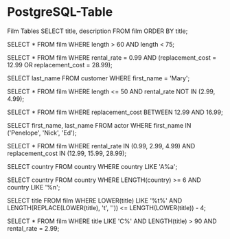 # PostgreSQL-Table
Film Tables
SELECT title, description 
FROM film 
ORDER BY title;

SELECT * 
FROM film 
WHERE length > 60 AND length < 75;

SELECT * 
FROM film 
WHERE rental_rate = 0.99 
AND (replacement_cost = 12.99 OR replacement_cost = 28.99);

SELECT last_name 
FROM customer 
WHERE first_name = 'Mary';

SELECT * 
FROM film 
WHERE length <= 50 
AND rental_rate NOT IN (2.99, 4.99);


SELECT * 
FROM film 
WHERE replacement_cost BETWEEN 12.99 AND 16.99;


SELECT first_name, last_name 
FROM actor 
WHERE first_name IN ('Penelope', 'Nick', 'Ed');

SELECT * 
FROM film 
WHERE rental_rate IN (0.99, 2.99, 4.99) 
AND replacement_cost IN (12.99, 15.99, 28.99);

SELECT country
FROM country
WHERE country LIKE 'A%a';

SELECT country
FROM country
WHERE LENGTH(country) >= 6 AND country LIKE '%n';

SELECT title
FROM film
WHERE LOWER(title) LIKE '%t%' AND LENGTH(REPLACE(LOWER(title), 't', '')) <= LENGTH(LOWER(title)) - 4;

SELECT *
FROM film
WHERE title LIKE 'C%' AND LENGTH(title) > 90 AND rental_rate = 2.99;



